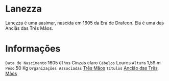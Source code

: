<!-- TITLE: Lanezza -->
<!-- SUBTITLE: Visão geral sobre Lanezza -->

# Lanezza
Lanezza é uma aasimar, nascida em 1605 da Era de Drafeon. Ela é uma das Anciãs das Três Mãos.

# Informações
`Data de Nascimento` 1605
`Olhos` Cinzas claro
`Cabelos` Louros
`Altura` 1,59 m
`Peso` 50 Kg
`Organizações Associadas` [Três Mãos](http://localhost/faccoes/faccoes-independentes/tres-maos#tres-maos)
`Títulos` [Ancião das Três Mãos](http://localhost/rankings-e-titulos/anciao-das-tres-maos#anciao-das-tres-maos)

